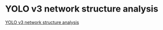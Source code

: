 # YOLO v3 network structure analysis
[YOLO v3 network structure analysis](https://aiwithcloud.com/2022/09/16/yolo_v3_network_structure_analysis/)
